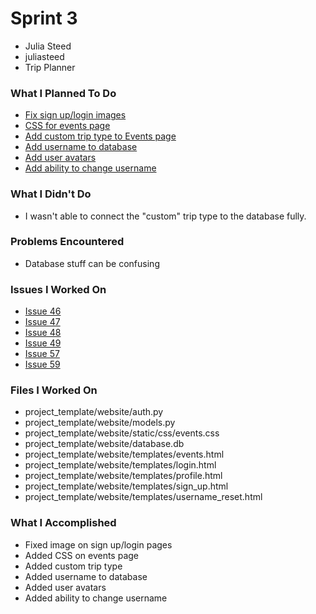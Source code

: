 # Sprint 3
- Julia Steed
- juliasteed
- Trip Planner

### What I Planned To Do
- [Fix sign up/login images](https://github.com/jrichcodes/Website-Project-Code/issues/46)
- [CSS for events page](https://github.com/jrichcodes/Website-Project-Code/issues/47)
- [Add custom trip type to Events page](https://github.com/jrichcodes/Website-Project-Code/issues/48)
- [Add username to database](https://github.com/jrichcodes/Website-Project-Code/issues/49)
- [Add user avatars](https://github.com/jrichcodes/Website-Project-Code/issues/57)
- [Add ability to change username](https://github.com/jrichcodes/Website-Project-Code/issues/59)

### What I Didn't Do
- I wasn't able to connect the "custom" trip type to the database fully.

### Problems Encountered
- Database stuff can be confusing

### Issues I Worked On
- [Issue 46](https://github.com/jrichcodes/Website-Project-Code/issues/46)
- [Issue 47](https://github.com/jrichcodes/Website-Project-Code/issues/47)
- [Issue 48](https://github.com/jrichcodes/Website-Project-Code/issues/48)
- [Issue 49](https://github.com/jrichcodes/Website-Project-Code/issues/49)
- [Issue 57](https://github.com/jrichcodes/Website-Project-Code/issues/57)
- [Issue 59](https://github.com/jrichcodes/Website-Project-Code/issues/59)

### Files I Worked On
- project_template/website/auth.py
- project_template/website/models.py
- project_template/website/static/css/events.css
- project_template/website/database.db
- project_template/website/templates/events.html
- project_template/website/templates/login.html
- project_template/website/templates/profile.html
- project_template/website/templates/sign_up.html
- project_template/website/templates/username_reset.html

### What I Accomplished
- Fixed image on sign up/login pages
- Added CSS on events page
- Added custom trip type
- Added username to database
- Added user avatars
- Added ability to change username
